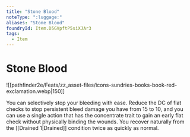```yaml
---
title: "Stone Blood"
noteType: ":luggage:"
aliases: "Stone Blood"
foundryId: Item.D5GVpftP5siXJAr3
tags:
  - Item
---
```


# Stone Blood
![[pathfinder2e/Feats/zz_asset-files/icons-sundries-books-book-red-exclamation.webp|150]]

You can selectively stop your bleeding with ease. Reduce the DC of flat checks to stop persistent bleed damage you have from 15 to 10, and you can use a single action that has the concentrate trait to gain an early flat check without physically binding the wounds. You recover naturally from the [[Drained 1|Drained]] condition twice as quickly as normal.
